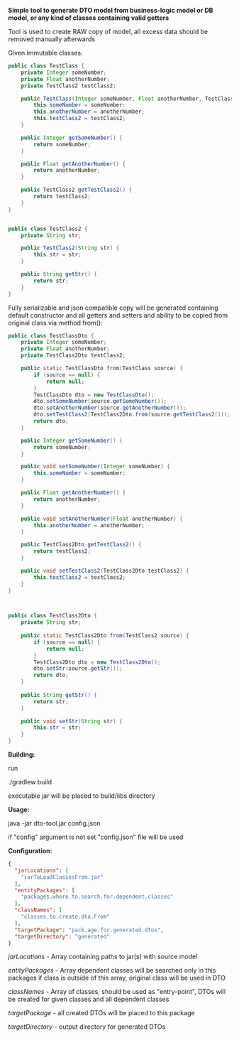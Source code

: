 **Simple tool to generate DTO model from business-logic model or DB model, or any kind of classes containing valid getters**

Tool is used to create RAW copy of model, all excess data should be removed manually afterwards

Given immutable classes:
```java
public class TestClass {
    private Integer someNumber;
    private Float anotherNumber;
    private TestClass2 testClass2;

    public TestClass(Integer someNumber, Float anotherNumber, TestClass2 testClass2) {
        this.someNumber = someNumber;
        this.anotherNumber = anotherNumber;
        this.testClass2 = testClass2;
    }

    public Integer getSomeNumber() {
        return someNumber;
    }

    public Float getAnotherNumber() {
        return anotherNumber;
    }

    public TestClass2 getTestClass2() {
        return testClass2;
    }
}


public class TestClass2 {
    private String str;

    public TestClass2(String str) {
        this.str = str;
    }

    public String getStr() {
        return str;
    }
}
```

Fully serializable and json compatible copy will be generated containing default constructor and all getters and setters and ability to be copied from original class via method from():

```java
public class TestClassDto {
    private Integer someNumber;
    private Float anotherNumber;
    private TestClass2Dto testClass2;

    public static TestClassDto from(TestClass source) {
        if (source == null) {
            return null;
        }
        TestClassDto dto = new TestClassDto();
        dto.setSomeNumber(source.getSomeNumber());
        dto.setAnotherNumber(source.getAnotherNumber());
        dto.setTestClass2(TestClass2Dto.from(source.getTestClass2()));
        return dto;
    }

    public Integer getSomeNumber() {
        return someNumber;
    }

    public void setSomeNumber(Integer someNumber) {
        this.someNumber = someNumber;
    }

    public Float getAnotherNumber() {
        return anotherNumber;
    }

    public void setAnotherNumber(Float anotherNumber) {
        this.anotherNumber = anotherNumber;
    }

    public TestClass2Dto getTestClass2() {
        return testClass2;
    }

    public void setTestClass2(TestClass2Dto testClass2) {
        this.testClass2 = testClass2;
    }
}



public class TestClass2Dto {
    private String str;
    
    public static TestClass2Dto from(TestClass2 source) {
        if (source == null) {
            return null;
        }
        TestClass2Dto dto = new TestClass2Dto();
        dto.setStr(source.getStr());
        return dto;
    }
    
    public String getStr() {
        return str;
    }

    public void setStr(String str) {
        this.str = str;
    }
}
```
**Building:**

run

./gradlew build

executable jar will be placed to build/libs directory

**Usage:**

java -jar dto-tool.jar config.json

if "config" argument is not set "config.json" file will be used

**Configuration:**
```json
{
  "jarLocations": [
    "jarToLoadClassesFrom.jar"
  ],
  "entityPackages": [
    "packages.where.to.search.for.dependent.classes"
  ],
  "classNames": [
    "classes.to.create.dto.From"
  ],
  "targetPackage": "pack.age.for.generated.dtos",
  "targetDirectory": "generated"
}
```
*jarLocations* - Array containing paths to jar(s) with source model

*entityPackages* - Array dependent classes will be searched only in this packages if class is outside of this array, original class will be used in DTO
 
*classNames* - Array of classes, should be used as "entry-point", DTOs will be created for given classes and all dependent classes

*targetPackage* - all created DTOs will be placed to this package

*targetDirectory* - output directory for generated DTOs

 
